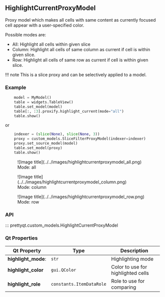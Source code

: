 ## HighlightCurrentProxyModel

Proxy model which makes all cells with same content as currently focused cell appear with a user-specified color.

Possible modes are:
- All: Highlight all cells within given slice
- Column: Highlight all cells of same column as current if cell is within given slice.
- Row: Highlight all cells of same row as current if cell is within given slice.

!!! note
    This is a slice proxy and can be selectively applied to a model.

### Example

```py
    model = MyModel()
    table = widgets.TableView()
    table.set_model(model)
    table[:, :3].proxify.highlight_current(mode="all")
    table.show()
```

or

```py
    indexer = (slice(None), slice(None, 3))
    proxy = custom_models.SliceFilterProxyModel(indexer=indexer)
    proxy.set_source_model(model)
    table.set_model(proxy)
    table.show()
```

<figure markdown>
  ![Image title](../../images/highlightcurrentproxymodel_all.png)
  <figcaption>Mode: all</figcaption>
</figure>

<figure markdown>
  ![Image title](../../images/highlightcurrentproxymodel_column.png)
  <figcaption>Mode: column</figcaption>
</figure>

<figure markdown>
  ![Image title](../../images/highlightcurrentproxymodel_row.png)
  <figcaption>Mode: row</figcaption>
</figure>

### API

::: prettyqt.custom_models.HighlightCurrentProxyModel

### Qt Properties

| Qt Property         | Type                     | Description                        |
| --------------------|--------------------------| -----------------------------------|
| **highlight_mode**: | `str`                    | Highlighting mode                  |
| **highlight_color** | `gui.QColor`             | Color to use for highlighted cells |
| **highlight_role**  | `constants.ItemDataRole` | Role to use for comparing          |
